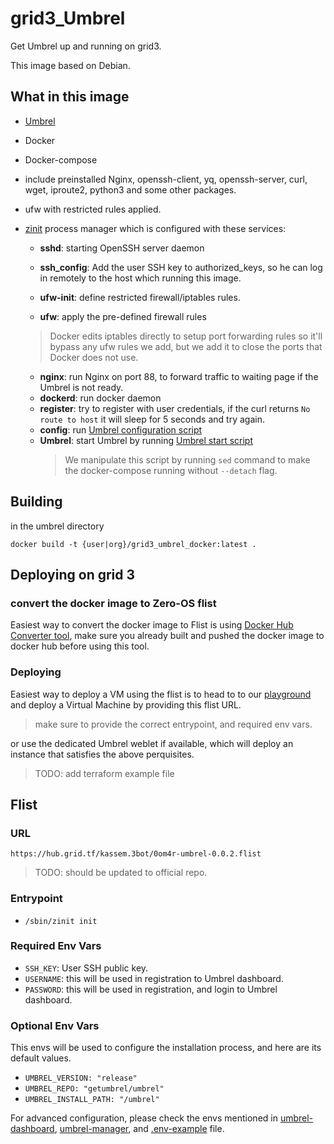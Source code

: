 # grid3_Umbrel

Get Umbrel up and running on grid3.

This image based on Debian.

## What in this image

- [Umbrel](https://github.com/getumbrel/umbrel)
- Docker
- Docker-compose
- include preinstalled Nginx, openssh-client, yq, openssh-server, curl, wget, iproute2, python3 and some other packages.
- ufw with restricted rules applied.
- [zinit](https://github.com/threefoldtech/zinit) process manager which is configured with these services:

  - **sshd**: starting OpenSSH server daemon
  - **ssh_config**: Add the user SSH key to authorized_keys, so he can log in remotely to the host which running this image.

  - **ufw-init**: define restricted firewall/iptables rules.
  - **ufw**: apply the pre-defined firewall rules
  > Docker edits iptables directly to setup port forwarding rules so it'll bypass any ufw rules we add, but we add it to close the ports that Docker does not use.
  - **nginx**: run Nginx on port 88, to forward traffic to waiting page if the Umbrel is not ready.
  - **dockerd**: run docker daemon
  - **register**: try to register with user credentials, if the curl returns `No route to host` it will sleep for 5 seconds and try again.
  - **config**: run [Umbrel configuration script](https://github.com/getumbrel/umbrel/blob/master/scripts/configure)
  - **Umbrel**: start Umbrel by running [Umbrel start script](https://github.com/getumbrel/umbrel/blob/master/scripts/start)
    > We manipulate this script by running `sed` command to make the docker-compose running without `--detach` flag.

## Building

in the umbrel directory

`docker build -t {user|org}/grid3_umbrel_docker:latest .`

## Deploying on grid 3

### convert the docker image to Zero-OS flist

Easiest way to convert the docker image to Flist is using [Docker Hub Converter tool](https://hub.grid.tf/docker-convert), make sure you already built and pushed the docker image to docker hub before using this tool.

### Deploying

Easiest way to deploy a VM using the flist is to head to to our [playground](https://play.grid.tf) and deploy a Virtual Machine by providing this flist URL.

> make sure to provide the correct entrypoint, and required env vars.

or use the dedicated Umbrel weblet if available, which will deploy an instance that satisfies the above perquisites.

> TODO: add terraform example file

## Flist

### URL

````
https://hub.grid.tf/kassem.3bot/0om4r-umbrel-0.0.2.flist
````

> TODO: should be updated to official repo.

### Entrypoint

- `/sbin/zinit init`

### Required Env Vars

- `SSH_KEY`: User SSH public key.
- `USERNAME`: this will be used in registration to Umbrel dashboard.
- `PASSWORD`: this will be used in registration, and login to Umbrel dashboard.

### Optional Env Vars

This envs will be used to configure the installation process, and here are its default values.

- `UMBREL_VERSION: "release"`
- `UMBREL_REPO: "getumbrel/umbrel"`
- `UMBREL_INSTALL_PATH: "/umbrel"`

For advanced configuration, please check the envs mentioned in [umbrel-dashboard](https://github.com/getumbrel/umbrel-dashboard), [umbrel-manager](https://github.com/getumbrel/umbrel-manager), and [.env-example](https://github.com/getumbrel/umbrel/blob/master/templates/.env-sample) file.
